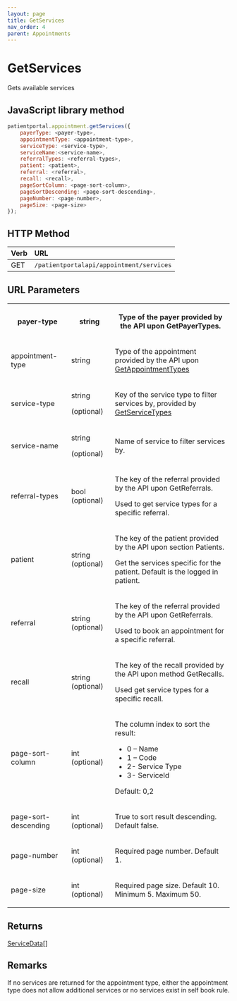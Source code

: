 ```yaml
---
layout: page
title: GetServices
nav_order: 4
parent: Appointments
---
```


# GetServices

Gets available services

## JavaScript library method

```javascript
patientportal.appointment.getServices({
    payerType: <payer-type>,
    appointmentType: <appointment-type>,
    serviceType: <service-type>,
    serviceName:<service-name>,
    referralTypes: <referral-types>,
    patient: <patient>,
    referral: <referral>,
    recall: <recall>,
    pageSortColumn: <page-sort-column>,
    pageSortDescending: <page-sort-descending>,
    pageNumber: <page-number>,
    pageSize: <page-size>
});
```

## HTTP Method

| Verb | URL                                               |
|:-----|:--------------------------------------------------|
| GET | `/patientportalapi/appointment/services` |

## URL Parameters

<table><tbody><tr><th><p>payer-type</p></th><th colspan="2"><p>string</p></th><th><p>Type of the payer provided by the API upon GetPayerTypes.</p></th></tr><tr><td><p>appointment-type</p></td><td colspan="2"><p>string</p></td><td><p>Type of the appointment provided by the API upon <a href="#_GetAppointmentTypes">GetAppointmentTypes</a></p></td></tr><tr><td><p>service-type</p></td><td colspan="2"><p>string</p><p>(optional)</p></td><td><p>Key of the service type to filter services by, provided by <a href="#_GetServiceTypes">GetServiceTypes</a></p></td></tr><tr><td><p>service-name</p></td><td colspan="2"><p>string</p><p>(optional)</p></td><td><p>Name of service to filter services by.</p></td></tr><tr><td><p>referral-types</p></td><td colspan="2"><p>bool (optional)</p></td><td><p>The key of the referral provided by the API upon GetReferrals.</p><p>Used to get service types for a specific referral.</p></td></tr><tr><td><p>patient</p></td><td colspan="2"><p>string (optional)</p></td><td><p>The key of the patient provided by the API upon section Patients.</p><p>Get the services specific for the patient. Default is the logged in patient.</p></td></tr><tr><td><p>referral</p></td><td colspan="2"><p>string (optional)</p></td><td><p>The key of the referral provided by the API upon GetReferrals.</p><p>Used to book an appointment for a specific referral.</p></td></tr><tr><td><p>recall</p></td><td colspan="2"><p>string (optional)</p></td><td><p>The key of the recall provided by the API upon method GetRecalls.</p><p>Used get service types for a specific recall.</p></td></tr><tr><td><p>page-sort-column</p></td><td><p>int (optional)</p></td><td colspan="2"><p>The column index to sort the result:</p><ul><li>0 – Name</li><li>1 – Code</li><li>2- Service Type</li><li>3- ServiceId</li></ul><p>Default: 0,2</p></td></tr><tr><td><p>page-sort-descending</p></td><td><p>int (optional)</p></td><td colspan="2"><p>True to sort result descending. Default false.</p></td></tr><tr><td><p>page-number</p></td><td><p>int (optional)</p></td><td colspan="2"><p>Required page number. Default 1.</p></td></tr><tr><td><p>page-size</p></td><td><p>int (optional)</p></td><td colspan="2"><p>Required page size. Default 10. Minimum 5. Maximum 50.</p></td></tr></tbody></table>

## Returns

[ServiceData](#_ServiceData)\[\]

## Remarks

If no services are returned for the appointment type, either the appointment type does not allow additional services or no services exist in self book rule.
